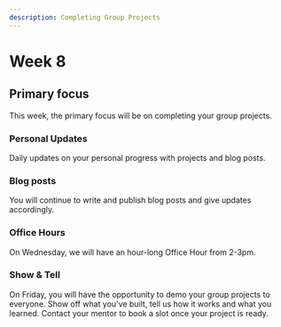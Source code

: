 ```yaml
---
description: Completing Group Projects
---
```


# Week 8

## Primary focus

This week, the primary focus will be on completing your group projects.

### Personal Updates

Daily updates on your personal progress with projects and blog posts.

### Blog posts

You will continue to write and publish blog posts and give updates accordingly.

### Office Hours

On Wednesday, we will have an hour-long Office Hour from 2-3pm.

### Show & Tell

On Friday, you will have the opportunity to demo your group projects to everyone. Show off what you've built, tell us how it works and what you learned. Contact your mentor to book a slot once your project is ready.

